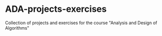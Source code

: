 # ADA-projects-exercises
Collection of projects and exercises for the course "Analysis and Design of Algorithms"

